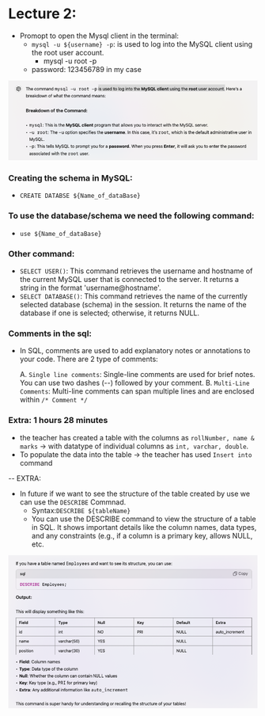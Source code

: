 # Lecture 2:

- Promopt to open the Mysql client in the terminal:
  - `mysql -u ${username} -p`: is used to log into the MySQL client using the root user account.
    - mysql -u root -p
  - password: 123456789 in my case

![Meaning of the command](./Images/1.LoginCommand.png)

### Creating the schema in MySQL:

- `CREATE DATABSE ${Name_of_dataBase}`

### To use the database/schema we need the following command:

- `use ${Name_of_dataBase}`

### Other command:

- `SELECT USER()`: This command retrieves the username and hostname of the current MySQL user that is connected to the server. It returns a string in the format 'username@hostname'.
- `SELECT DATABASE()`: This command retrieves the name of the currently selected database (schema) in the session. It returns the name of the database if one is selected; otherwise, it returns NULL.

### Comments in the sql:

- In SQL, comments are used to add explanatory notes or annotations to your code. There are 2 type of comments:

  A. `Single line comments`: Single-line comments are used for brief notes. You can use two dashes (--) followed by your comment.
  B. `Multi-Line Comments`: Multi-line comments can span multiple lines and are enclosed within `/* Comment */`

### Extra: 1 hours 28 minutes

- the teacher has created a table with the columns as `rollNumber, name & marks` -> with datatype of individual columns as `int, varchar, double`.
- To populate the data into the table -> the teacher has used `Insert into` command

-- EXTRA:

- In future if we want to see the structure of the table created by use we can use the `DESCRIBE` Commnad.
  - Syntax:`DESCRIBE ${tableName}`
  - You can use the DESCRIBE command to view the structure of a table in SQL. It shows important details like the column names, data types, and any constraints (e.g., if a column is a primary key, allows NULL, etc.

![ Describe runned over the Employee table](./Images/2.DescribeCommnad.png)